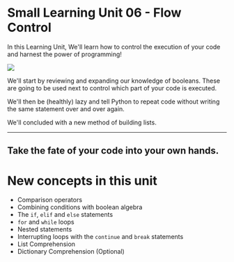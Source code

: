 # Small Learning Unit 06 - Flow Control

In this Learning Unit, We'll learn how to control the execution of your code and harnest the power of programming!

<img src="./media/unlimited_power.gif" />

We'll start by reviewing and expanding our knowledge of booleans. These are going to be used next to control which part of your code is executed.

We'll then be (healthly) lazy and tell Python to repeat code without writing the same statement over and over again.

We'll concluded with a new method of building lists.

---
Take the fate of your code into your own hands. 
---

# New concepts in this unit
- Comparison operators
- Combining conditions with boolean algebra 
- The `if`, `elif` and `else` statements
- `for` and `while` loops
- Nested statements
- Interrupting loops with the `continue` and `break` statements
- List Comprehension
- Dictionary Comprehension (Optional)